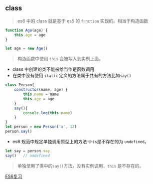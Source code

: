 ## class 
> es6 中的 class 就是基于 es5 的 `function` 实现的。相当于构造函数
``` js
function Age(age) {
    this.age = age
}

let age = new Age()
```
> 构造函数中使用 `this` 会被写入到实例上面。
* class 中创建的类不能被给当作是函数调用
* 在类中没有使用 `static` 定义的方法属于共有的方法比如`say()`
``` js
class Person{
    constructor(name, age) {
        this.name = name
        this.age = age
    }
    say(){
        console.log(this.name)
    }
}
let person = new Person('a', 12)
person.say()
```
* es6 规范中规定单独调用原型上的方法 `this`是不存在的为 `undefined`。
``` js
let say = person.say
say()   // undefined
```
> 单独使用了类中的`say()`方法，没有实例调用，`this` 是不存在的。





[ES6复习](https://juejin.cn/post/6844903726201700365#heading-0)



